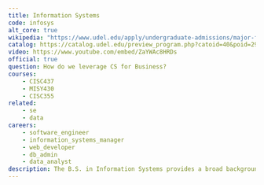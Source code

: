 ```yaml
---
title: Information Systems
code: infosys
alt_core: true
wikipedia: "https://www.udel.edu/apply/undergraduate-admissions/major-finder/information-systems/"
catalog: https://catalog.udel.edu/preview_program.php?catoid=40&poid=29401
video: https://www.youtube.com/embed/ZaYWAc8HRDs
official: true
question: How do we leverage CS for Business?
courses:
    - CISC437
    - MISY430
    - CISC355
related:
    - se
    - data
careers:
    - software_engineer
    - information_systems_manager
    - web_developer
    - db_admin
    - data_analyst
description: The B.S. in Information Systems provides a broad background in core computer science topics, as well as a business core covering topics in marketing, accounting, and management. While not technically a computer science degree, the course path for the first year and a half is very similar to a computer science major. The program will serve students who are interested in computer science applications in the business world by preparing them for a career in information systems, as well as furnishing a substantial background in computer science.  Students from this program will be exceptionally well-prepared to pursue an MBA, graduate studies in computer science, or to work in any field combining computer science and business management. Information systems is it's own major, not a computer science concentration, but is comparable to a computer science degree with a concentration in information systems.
---
```

